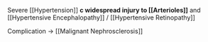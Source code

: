 Severe [[Hypertension]] **c widespread injury to [[Arterioles]]** and [[Hypertensive Encephalopathy]] / [[Hypertensive Retinopathy]]

Complication → [[Malignant Nephrosclerosis]]